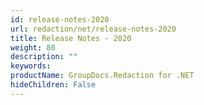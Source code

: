 ```yaml
---
id: release-notes-2020
url: redaction/net/release-notes-2020
title: Release Notes - 2020
weight: 80
description: ""
keywords: 
productName: GroupDocs.Redaction for .NET
hideChildren: False
---
```

